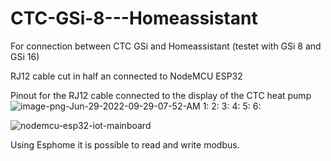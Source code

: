 # CTC-GSi-8---Homeassistant
For connection between CTC GSi and Homeassistant (testet with GSi 8 and GSi 16) 

RJ12 cable cut in half an connected to NodeMCU ESP32

Pinout for the RJ12 cable connected to the display of the CTC heat pump
![image-png-Jun-29-2022-09-29-07-52-AM](https://user-images.githubusercontent.com/71944008/200332214-63fd21a7-54ce-4be7-8b95-4aae05a2bc62.png)
1:
2:
3:
4:
5:
6:


![nodemcu-esp32-iot-mainboard](https://user-images.githubusercontent.com/71944008/200329565-8957985a-914a-461c-9d2f-196335280dca.jpg)

Using Esphome it is possible to read and write modbus.
